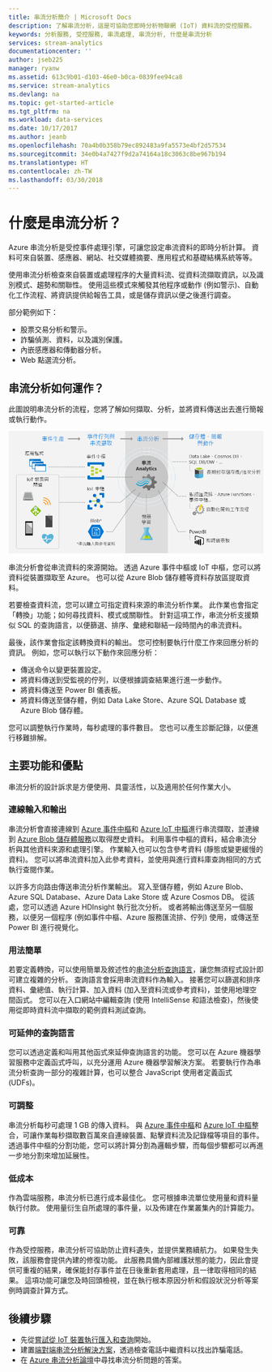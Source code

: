 ```yaml
---
title: 串流分析簡介 | Microsoft Docs
description: 了解串流分析，這是可協助您即時分析物聯網 (IoT) 資料流的受控服務。
keywords: 分析服務, 受控服務, 串流處理, 串流分析, 什麼是串流分析
services: stream-analytics
documentationcenter: ''
author: jseb225
manager: ryanw
ms.assetid: 613c9b01-d103-46e0-b0ca-0839fee94ca8
ms.service: stream-analytics
ms.devlang: na
ms.topic: get-started-article
ms.tgt_pltfrm: na
ms.workload: data-services
ms.date: 10/17/2017
ms.author: jeanb
ms.openlocfilehash: 70a4b0b358b79ec892483a9fa5573e4bf2d57534
ms.sourcegitcommit: 34e0b4a7427f9d2a74164a18c3063c8be967b194
ms.translationtype: HT
ms.contentlocale: zh-TW
ms.lasthandoff: 03/30/2018
---
```

# <a name="what-is-stream-analytics"></a>什麼是串流分析？

Azure 串流分析是受控事件處理引擎，可讓您設定串流資料的即時分析計算。 資料可來自裝置、感應器、網站、社交媒體摘要、應用程式和基礎結構系統等等。 

使用串流分析檢查來自裝置或處理程序的大量資料流、從資料流擷取資訊，以及識別模式、趨勢和關聯性。 使用這些模式來觸發其他程序或動作 (例如警示)、自動化工作流程、將資訊提供給報告工具，或是儲存資訊以便之後進行調查。 

部分範例如下：

* 股票交易分析和警示。
* 詐騙偵測、資料，以及識別保護。 
* 內嵌感應器和傳動器分析。
* Web 點選流分析。

## <a name="how-does-stream-analytics-work"></a>串流分析如何運作？

此圖說明串流分析的流程，您將了解如何擷取、分析，並將資料傳送出去進行簡報或執行動作。 

![串流分析流程](./media/stream-analytics-introduction/stream_analytics_intro_pipeline.png)

串流分析會從串流資料的來源開始。 透過 Azure 事件中樞或 IoT 中樞，您可以將資料從裝置擷取至 Azure。 也可以從 Azure Blob 儲存體等資料存放區提取資料。 

若要檢查資料流，您可以建立可指定資料來源的串流分析作業。 此作業也會指定「轉換」功能；如何尋找資料、模式或關聯性。 針對這項工作，串流分析支援類似 SQL 的查詢語言，以便篩選、排序、彙總和聯結一段時間內的串流資料。

最後，該作業會指定該轉換資料的輸出。 您可控制要執行什麼工作來回應分析的資訊。 例如，您可以執行以下動作來回應分析：

* 傳送命令以變更裝置設定。 
* 將資料傳送到受監視的佇列，以便根據調查結果進行進一步動作。 
* 將資料傳送至 Power BI 儀表板。
* 將資料傳送至儲存體，例如 Data Lake Store、Azure SQL Database 或 Azure Blob 儲存體。

您可以調整執行作業時，每秒處理的事件數目。 您也可以產生診斷記錄，以便進行移難排解。

## <a name="key-capabilities-and-benefits"></a>主要功能和優點

串流分析的設計訴求是方便使用、具靈活性，以及適用於任何作業大小。

### <a name="connect-inputs-and-outputs"></a>連線輸入和輸出

串流分析會直接連線到 [Azure 事件中樞](https://azure.microsoft.com/services/event-hubs/)和 [Azure IoT 中樞](https://azure.microsoft.com/services/iot-hub/)進行串流擷取，並連線到 [Azure Blob 儲存體服務](https://docs.microsoft.com/azure/storage/storage-introduction#blob-storage-accounts)以取得歷史資料。 利用事件中樞的資料，結合串流分析與其他資料來源和處理引擎。 作業輸入也可以包含參考資料 (靜態或變更緩慢的資料)。 您可以將串流資料加入此參考資料，並使用與進行資料庫查詢相同的方式執行查閱作業。

以許多方向路由傳送串流分析作業輸出。 寫入至儲存體，例如 Azure Blob、Azure SQL Database、Azure Data Lake Store 或 Azure Cosmos DB。 從該處，您可以透過 Azure HDInsight 執行批次分析。 或者將輸出傳送至另一個服務，以便另一個程序 (例如事件中樞、Azure 服務匯流排、佇列) 使用，或傳送至 Power BI 進行視覺化。

### <a name="simple-to-use"></a>用法簡單

若要定義轉換，可以使用簡單及敘述性的[串流分析查詢語言](https://msdn.microsoft.com/library/azure/dn834998.aspx)，讓您無須程式設計即可建立複雜的分析。 查詢語言會採用串流資料作為輸入。 接著您可以篩選和排序資料、彙總值、執行計算、加入資料 (加入至資料流或參考資料)，並使用地理空間函式。 您可以在入口網站中編輯查詢 (使用 IntelliSense 和語法檢查)，然後使用從即時資料流中擷取的範例資料測試查詢。

### <a name="extensible-query-language"></a>可延伸的查詢語言

您可以透過定義和叫用其他函式來延伸查詢語言的功能。 您可以在 Azure 機器學習服務中定義函式呼叫，以充分運用 Azure 機器學習解決方案。 若要執行作為串流分析查詢一部分的複雜計算，也可以整合 JavaScript 使用者定義函式 (UDFs)。

### <a name="scalable"></a>可調整

串流分析每秒可處理 1 GB 的傳入資料。 與 [Azure 事件中樞](https://azure.microsoft.com/services/event-hubs/)和 [Azure IoT 中樞](https://azure.microsoft.com/services/iot-hub/)整合，可讓作業每秒擷取數百萬來自連線裝置、點擊資料流及記錄檔等項目的事件。 透過事件中樞的分割功能，您可以將計算分割為邏輯步驟，而每個步驟都可以再進一步地分割來增加延展性。

### <a name="low-cost"></a>低成本

作為雲端服務，串流分析已進行成本最佳化。 您可根據串流單位使用量和資料量執行付款。 使用量衍生自所處理的事件量，以及佈建在作業叢集內的計算能力。

### <a name="reliable"></a>可靠

作為受控服務，串流分析可協助防止資料遺失，並提供業務續航力。 如果發生失敗，該服務會提供內建的修復功能。 此服務具備內部維護狀態的能力，因此會提供可重複的結果，確保能封存事件並在日後重新套用處理，且一律取得相同的結果。 這項功能可讓您及時回頭檢視，並在執行根本原因分析和假設狀況分析等案例時調查計算方式。

## <a name="next-steps"></a>後續步驟

* 先從[嘗試從 IoT 裝置執行匯入和查詢](stream-analytics-get-started-with-azure-stream-analytics-to-process-data-from-iot-devices.md)開始。
* 建置[端對端串流分析解決方案](stream-analytics-real-time-fraud-detection.md)，透過檢查電話中繼資料以找出詐騙電話。
* 在 [Azure 串流分析論壇](https://social.msdn.microsoft.com/Forums/en-US/home?forum=AzureStreamAnalytics)中尋找串流分析問題的答案。

